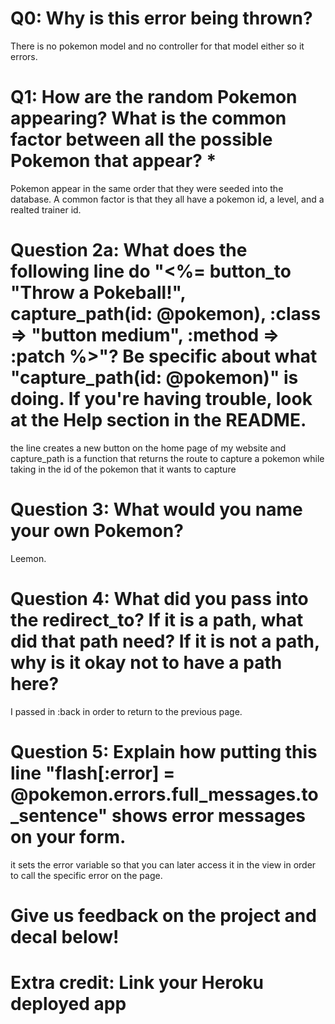 # Q0: Why is this error being thrown?

There is no pokemon model and no controller for that model either so it errors.

# Q1: How are the random Pokemon appearing? What is the common factor between all the possible Pokemon that appear? *

Pokemon appear in the same order that they were seeded into the database. A common factor is that they all have a pokemon id, a level, and a realted trainer id.

# Question 2a: What does the following line do "<%= button_to "Throw a Pokeball!", capture_path(id: @pokemon), :class => "button medium", :method => :patch %>"? Be specific about what "capture_path(id: @pokemon)" is doing. If you're having trouble, look at the Help section in the README.

the line creates a new button on the home page of my website and capture_path is a function that returns the route to capture a pokemon while taking in the id of the pokemon that it wants to capture

# Question 3: What would you name your own Pokemon?

Leemon.

# Question 4: What did you pass into the redirect_to? If it is a path, what did that path need? If it is not a path, why is it okay not to have a path here?

I passed in :back in order to return to the previous page.

# Question 5: Explain how putting this line "flash[:error] = @pokemon.errors.full_messages.to_sentence" shows error messages on your form.

it sets the error variable so that you can later access it in the view in order to call the specific error on the page.

# Give us feedback on the project and decal below!

# Extra credit: Link your Heroku deployed app
